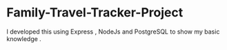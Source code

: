 # Family-Travel-Tracker-Project
I developed this using Express ,  NodeJs and PostgreSQL  to show my basic knowledge .
